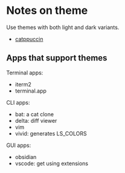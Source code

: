# Notes on theme

Use themes with both light and dark variants.

- [catppuccin](https://catppuccin.com)

## Apps that support themes

Terminal apps:

- iterm2
- terminal.app

CLI apps:

- bat: a cat clone
- delta: diff viewer
- vim
- vivid: generates LS_COLORS

GUI apps:

- obsidian
- vscode: get using extensions
